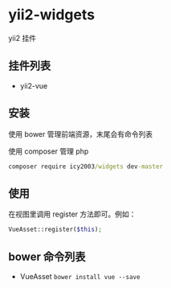 # yii2-widgets

yii2 挂件

## 挂件列表

- yii2-vue

## 安装

使用 bower 管理前端资源，末尾会有命令列表

使用 composer 管理 php

```cmd
composer require icy2003/widgets dev-master
```

## 使用

在视图里调用 register 方法即可。例如：

```php
VueAsset::register($this);
```

## bower 命令列表

- VueAsset `bower install vue --save`